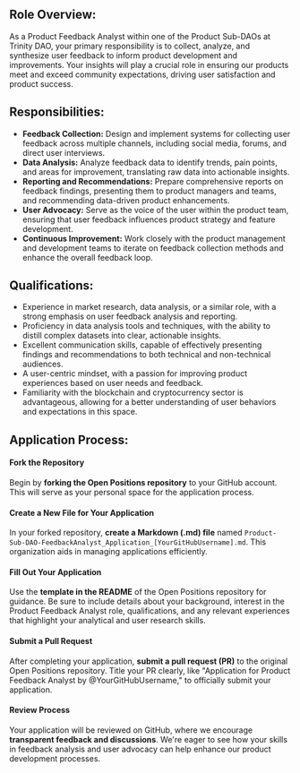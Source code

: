 ## Role Overview:
As a Product Feedback Analyst within one of the Product Sub-DAOs at Trinity DAO, your primary responsibility is to collect, analyze, and synthesize user feedback to inform product development and improvements. Your insights will play a crucial role in ensuring our products meet and exceed community expectations, driving user satisfaction and product success.

## Responsibilities:

- **Feedback Collection:** Design and implement systems for collecting user feedback across multiple channels, including social media, forums, and direct user interviews.
- **Data Analysis:** Analyze feedback data to identify trends, pain points, and areas for improvement, translating raw data into actionable insights.
- **Reporting and Recommendations:** Prepare comprehensive reports on feedback findings, presenting them to product managers and teams, and recommending data-driven product enhancements.
- **User Advocacy:** Serve as the voice of the user within the product team, ensuring that user feedback influences product strategy and feature development.
- **Continuous Improvement:** Work closely with the product management and development teams to iterate on feedback collection methods and enhance the overall feedback loop.

## Qualifications:

- Experience in market research, data analysis, or a similar role, with a strong emphasis on user feedback analysis and reporting.
- Proficiency in data analysis tools and techniques, with the ability to distill complex datasets into clear, actionable insights.
- Excellent communication skills, capable of effectively presenting findings and recommendations to both technical and non-technical audiences.
- A user-centric mindset, with a passion for improving product experiences based on user needs and feedback.
- Familiarity with the blockchain and cryptocurrency sector is advantageous, allowing for a better understanding of user behaviors and expectations in this space.

## Application Process:

#### Fork the Repository
Begin by **forking the Open Positions repository** to your GitHub account. This will serve as your personal space for the application process.

#### Create a New File for Your Application
In your forked repository, **create a Markdown (.md) file** named `Product-Sub-DAO-FeedbackAnalyst_Application_[YourGitHubUsername].md`. This organization aids in managing applications efficiently.

#### Fill Out Your Application
Use the **template in the README** of the Open Positions repository for guidance. Be sure to include details about your background, interest in the Product Feedback Analyst role, qualifications, and any relevant experiences that highlight your analytical and user research skills.

#### Submit a Pull Request
After completing your application, **submit a pull request (PR)** to the original Open Positions repository. Title your PR clearly, like "Application for Product Feedback Analyst by @YourGitHubUsername," to officially submit your application.

#### Review Process
Your application will be reviewed on GitHub, where we encourage **transparent feedback and discussions**. We're eager to see how your skills in feedback analysis and user advocacy can help enhance our product development processes.
